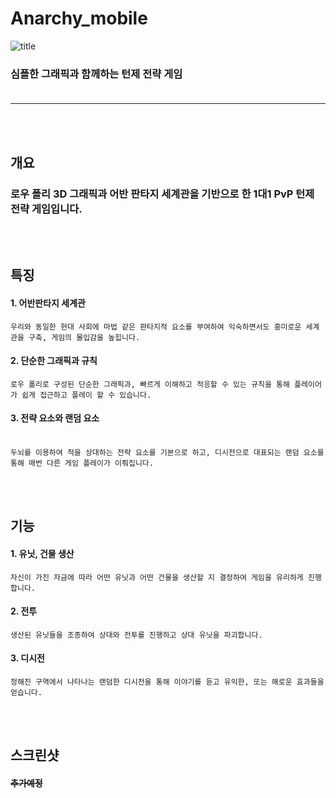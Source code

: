 # Anarchy_mobile

![title](./presentation/title.png)<br/>
### 심플한 그래픽과 함께하는 턴제 전략 게임<br/><br/>
* * * 
<br/><br/>
## 개요 <br/>
  ### 로우 폴리 3D 그래픽과 어반 판타지 세계관을 기반으로 한 1대1 PvP 턴제 전략 게임입니다.
  <br/><br/>
## 특징 <br/>
  #### 1. 어반판타지 세계관 <br/>
    우리와 동일한 현대 사회에 마법 같은 판타지적 요소를 부여하여 익숙하면서도 흥미로운 세계관을 구축, 게임의 몰입감을 높힙니다.
  #### 2. 단순한 그래픽과 규칙 <br/>
    로우 폴리로 구성된 단순한 그래픽과, 빠르게 이해하고 적응할 수 있는 규칙을 통해 플레이어가 쉽게 접근하고 플레이 할 수 있습니다.
  #### 3. 전략 요소와 랜덤 요소 <br/><br/>
    두뇌를 이용하여 적을 상대하는 전략 요소를 기본으로 하고, 디시전으로 대표되는 랜덤 요소를 통해 매번 다른 게임 플레이가 이뤄집니다.
   <br/><br/>
## 기능 <br/>
  #### 1. 유닛, 건물 생산
    자신이 가진 자금에 따라 어떤 유닛과 어떤 건물을 생산할 지 결정하여 게임을 유리하게 진행합니다.
  #### 2. 전투
    생산된 유닛들을 조종하여 상대와 전투를 진행하고 상대 유닛을 파괴합니다.
  #### 3. 디시전
    정해진 구역에서 나타나는 랜덤한 디시전을 통해 이야기를 듣고 유익한, 또는 해로운 효과들을 얻습니다.
   <br/><br/>
## 스크린샷<br/>
  #### ~~추가예정~~
